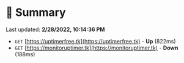 # 📖 Summary
Last updated: **2/28/2022, 10:14:36 PM**

- `GET` [https://uptimerfree.tk](https://uptimerfree.tk) - **Up** (822ms)
- `GET` [https://monitoruptimer.tk](https://monitoruptimer.tk) - **Down** (188ms)
